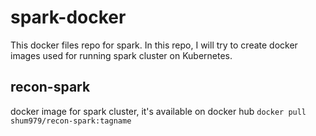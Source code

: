 # spark-docker
This docker files repo for spark. In this repo, I will try to create docker images used for running spark cluster on Kubernetes.

## recon-spark
docker image for spark cluster, it's available on docker hub
`docker pull shum979/recon-spark:tagname` 
